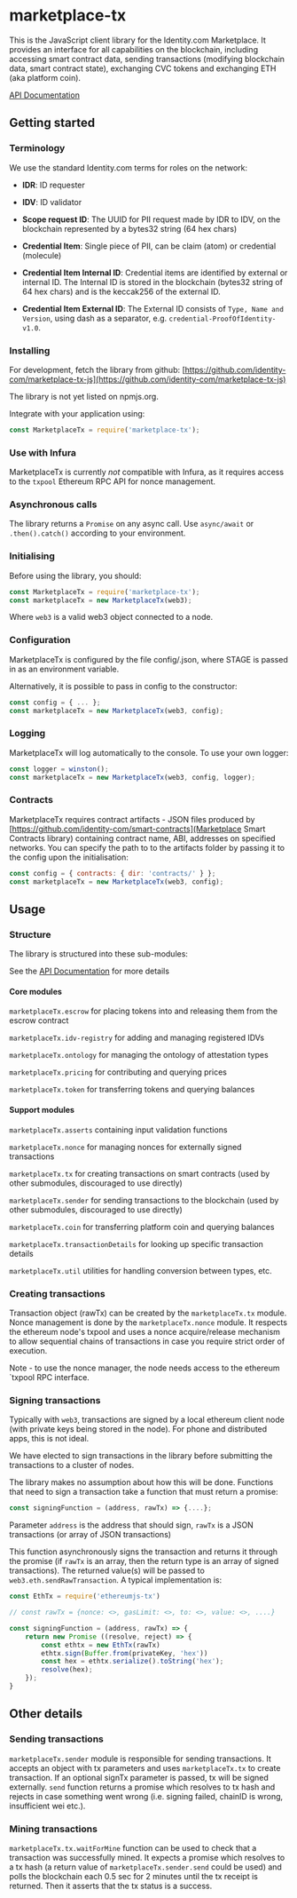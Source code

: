 # marketplace-tx

This is the JavaScript client library for the Identity.com Marketplace. It provides an interface for all capabilities on the blockchain, including accessing smart contract data, sending transactions (modifying blockchain data, smart contract state), exchanging CVC tokens and exchanging ETH (aka platform coin).

[API Documentation](https://identity-com.github.io/marketplace-tx-js/doc/index.html)

## Getting started

### Terminology

We use the standard Identity.com terms for roles on the network:

- __IDR__:  ID requester

- __IDV__:  ID validator

- __Scope request ID__: The UUID for PII request made by IDR to IDV, on the blockchain represented by a bytes32 string (64 hex chars) 

- __Credential Item__:  Single piece of PII, can be claim (atom) or credential (molecule)

- __Credential Item Internal ID__:  Credential items are identified by external or internal ID. The Internal ID is stored in the blockchain (bytes32 string of 64 hex chars) and is the keccak256 of the external ID.

- __Credential Item External ID__:  The External ID consists of `Type, Name and Version`, using dash as a separator, e.g. `credential-ProofOfIdentity-v1.0`.

### Installing 

For development, fetch the library from github: [https://github.com/identity-com/marketplace-tx-js](https://github.com/identity-com/marketplace-tx-js)

The library is not yet listed on npmjs.org.

Integrate with your application using:

```js
const MarketplaceTx = require('marketplace-tx');
```

### Use with Infura

MarketplaceTx is currently *not* compatible with Infura, as it requires access to the `txpool`
Ethereum RPC API for nonce management. 

### Asynchronous calls

The library returns a `Promise` on any async call. Use `async/await` or `.then().catch()` according to your environment.  

### Initialising

Before using the library, you should:

```js
const MarketplaceTx = require('marketplace-tx');
const marketplaceTx = new MarketplaceTx(web3);
```

Where ```web3``` is a valid web3 object connected to a node.

### Configuration

MarketplaceTx is configured by the file config/<STAGE>.json, where STAGE is passed in as an environment variable.

Alternatively, it is possible to pass in config to the constructor:

```js
const config = { ... };
const marketplaceTx = new MarketplaceTx(web3, config);
```

### Logging 

MarketplaceTx will log automatically to the console. To use your own logger:

```js
const logger = winston();
const marketplaceTx = new MarketplaceTx(web3, config, logger);
```

### Contracts

MarketplaceTx requires contract artifacts - JSON files produced by [https://github.com/identity-com/smart-contracts](Marketplace Smart Contracts library) containing contract name, ABI, addresses on specified networks. 
You can specify the path to to the artifacts folder by passing it to the config upon the initialisation:

```js
const config = { contracts: { dir: 'contracts/' } };
const marketplaceTx = new MarketplaceTx(web3, config);
```


## Usage

### Structure

The library is structured into these sub-modules:

See the [API Documentation](https://identity-com.github.io/marketplace-tx-js/doc/index.html) for more details

#### Core modules

```marketplaceTx.escrow``` for placing tokens into and releasing them from the escrow contract

```marketplaceTx.idv-registry``` for adding and managing registered IDVs

```marketplaceTx.ontology``` for managing the ontology of attestation types

```marketplaceTx.pricing``` for contributing and querying prices

```marketplaceTx.token``` for transferring tokens and querying balances

#### Support modules

```marketplaceTx.asserts``` containing input validation functions

```marketplaceTx.nonce``` for managing nonces for externally signed transactions

```marketplaceTx.tx``` for creating transactions on smart contracts (used by other submodules, discouraged to use directly)

```marketplaceTx.sender``` for sending transactions to the blockchain (used by other submodules, discouraged to use directly)

```marketplaceTx.coin``` for transferring platform coin and querying balances

```marketplaceTx.transactionDetails``` for looking up specific transaction details

```marketplaceTx.util``` utilities for handling conversion between types, etc.

### Creating transactions

Transaction object (rawTx) can be created by the ```marketplaceTx.tx``` module.
Nonce management is done by the ```marketplaceTx.nonce``` module. It respects the ethereum node's txpool
and uses a nonce acquire/release mechanism to allow sequential chains of transactions
in case you require strict order of execution.

Note - to use the nonce manager, the node needs access to the ethereum `txpool RPC interface.

### Signing transactions

Typically with ```web3```, transactions are signed by a local ethereum client node (with private keys being stored in the node).
For phone and distributed apps, this is not ideal.

We have elected to sign transactions in the library before submitting the transactions to a cluster of nodes.

The library makes no assumption about how this will be done. Functions that need to sign a transaction take a function that must return a promise:

```js
const signingFunction = (address, rawTx) => {....};
```

Parameter ```address``` is the address that should sign, ```rawTx``` is a JSON transactions (or array of JSON transactions)

This function asynchronously signs the transaction and returns it through the promise (if ```rawTx``` is an array, then the return type is an array of signed transactions). The returned value(s) will be passed to ```web3.eth.sendRawTransaction```. A typical implementation is:

```js
const EthTx = require('ethereumjs-tx')

// const rawTx = {nonce: <>, gasLimit: <>, to: <>, value: <>, ....}

const signingFunction = (address, rawTx) => {
    return new Promise ((resolve, reject) => {
        const ethtx = new EthTx(rawTx)
        ethtx.sign(Buffer.from(privateKey, 'hex'))
        const hex = ethtx.serialize().toString('hex');
        resolve(hex);
    });
}
```

## Other details

### Sending transactions

```marketplaceTx.sender``` module is responsible for sending transactions. It accepts an object with tx parameters and uses ```marketplaceTx.tx``` to create transaction. If an optional signTx parameter is passed, tx will be signed externally. ```send``` function returns a promise which resolves to tx hash and rejects in case something went wrong (i.e. signing failed, chainID is wrong, insufficient wei etc.).

### Mining transactions

```marketplaceTx.tx.waitForMine``` function can be used to check that a transaction was successfully mined. It expects a promise which resolves to a tx hash (a return value of ```marketplaceTx.sender.send``` could be used) and polls the blockchain each 0.5 sec for 2 minutes until the tx receipt is returned. Then it asserts that the tx status is a success.
